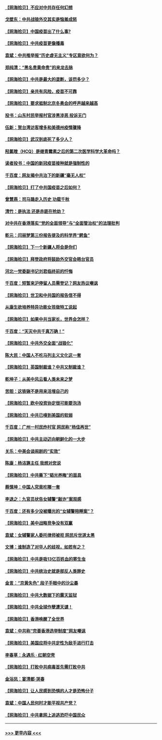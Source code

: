 #### [【网海拾贝】不应对中共存任何幻想](../pages/nsc993/n12881460.md?t=04151702) 
#### [戈壁东：中共战狼外交其实是恼羞成怒](../pages/nsc993/n12880392.md?t=04151702) 
#### [【网海拾贝】中国疫苗出了什么事?](../pages/nsc993/n12879124.md?t=04151702) 
#### [【网海拾贝】中共疫苗更像播毒](../pages/nsc993/n12876631.md?t=04151702) 
#### [袁斌：中共推举报“历史虚无主义”专区意欲何为？](../pages/nsc993/n12876530.md?t=04151702) 
#### [郑纯清：“黑名贵黄命贵”的来龙去脉](../pages/nsc993/n12875589.md?t=04151702) 
#### [【网海拾贝】中共是最大的垄断，该罚多少？](../pages/nsc993/n12874006.md?t=04151702) 
#### [【网海拾贝】亲共有风险，疫苗不可靠](../pages/nsc993/n12872224.md?t=04151702) 
#### [【网海拾贝】要求抵制北京冬奥会的呼声越来越高](../pages/nsc993/n12868962.md?t=04151702) 
#### [投书：山东村民举报村官涉黑涉恶 投诉无门](../pages/nsc993/n12869726.md?t=04151702) 
#### [伍新：贺台湾访客增多和美德州疫情骤降](../pages/nsc993/n12865651.md?t=04151702) 
#### [【网海拾贝】武汉到底死了多少人？](../pages/nsc993/n12863707.md?t=04151702) 
#### [羟氯喹（HCQ）是继青霉素之后的第二次医学科学大革命吗？](../pages/nsc993/n12638564.md?t=04151702) 
#### [读者投书：中国的新冠疫苗接种就是强制性的](../pages/nsc993/n12859932.md?t=04151702) 
#### [千百度：网友揭中共治下的新疆“毫无人权”](../pages/nsc993/n12858385.md?t=04151702) 
#### [【网海拾贝】打了中共国疫苗之后如何？](../pages/nsc993/n12857866.md?t=04151702) 
#### [曾慧燕：司马璐走入历史 功载千秋](../pages/nsc993/n12856996.md?t=04151702) 
#### [清竹：是执法 还是赤匪在抢劫？](../pages/nsc993/n12856952.md?t=04151702) 
#### [对中共在香港落实“党的全面领导”与“全面管治权”的法理批判](../pages/nsc993/n12856929.md?t=04151702) 
#### [乾元：闫丽梦第三份报告提及的科学界“鳄鱼”](../pages/nsc993/n12855985.md?t=04151702) 
#### [【网海拾贝】下一个新疆人将会是你们](../pages/nsc993/n12855864.md?t=04151702) 
#### [【网海拾贝】拜登政府将鼓励外交官会晤台官员](../pages/nsc993/n12853615.md?t=04151702) 
#### [河北一党委副书记刘君临终前的忏悔](../pages/nsc993/n12849420.md?t=04151702) 
#### [千百度：短暂来沪停留人员需登记？网友热议嘲讽](../pages/nsc993/n12853497.md?t=04151702) 
#### [【网海拾贝】世卫和中共国的报告信不得](../pages/nsc993/n12850902.md?t=04151702) 
#### [从康生欲培养特异功能女孩做特工说起](../pages/nsc993/n12849289.md?t=04151702) 
#### [【网海拾贝】如果中共当家长，世界会怎样？](../pages/nsc993/n12848436.md?t=04151702) 
#### [千百度：“天灭中共千真万确！”](../pages/nsc993/n12845659.md?t=04151702) 
#### [【网海拾贝】中共外交全面“战狼化”](../pages/nsc993/n12845607.md?t=04151702) 
#### [陈大民：中国人不吃马列主义文化这一套](../pages/nsc993/n12842496.md?t=04151702) 
#### [【网海拾贝】英国制裁谁？中共又制裁谁？](../pages/nsc993/n12840909.md?t=04151702) 
#### [乾坤子：从美中风云看人类未来之梦](../pages/nsc993/n12840590.md?t=04151702) 
#### [苦胆：这铁锹不是用来活埋自己的](../pages/nsc993/n12839512.md?t=04151702) 
#### [【网海拾贝】欧中投资协定很可能要泡汤](../pages/nsc993/n12835122.md?t=04151702) 
#### [【网海拾贝】中共已嗅到美国的软弱](../pages/nsc993/n12832411.md?t=04151702) 
#### [千百度：广州一村民炸村官 网民称“杨佳再世”](../pages/nsc993/n12832380.md?t=04151702) 
#### [【网海拾贝】中共主动迈向朝鲜化的一大步](../pages/nsc993/n12829887.md?t=04151702) 
#### [关乐：中美会谈闹剧的“实效”](../pages/nsc993/n12826698.md?t=04151702) 
#### [陈康：杨洁篪主任  我想对您说](../pages/nsc993/n12826609.md?t=04151702) 
#### [【网海拾贝】中共撕下“韬光养晦”的面具](../pages/nsc993/n12826459.md?t=04151702) 
#### [蔡慎坤：中国人究竟吃哪一套](../pages/nsc993/n12826010.md?t=04151702) 
#### [李退之：九官员状告女辅警“敲诈”案观感](../pages/nsc993/n12823984.md?t=04151702) 
#### [千百度：还有多少没被曝光的“女辅警陪睡案”？](../pages/nsc993/n12822136.md?t=04151702) 
#### [【网海拾贝】美中战略竞争没有双赢](../pages/nsc993/n12822105.md?t=04151702) 
#### [袁斌：女辅警家人委托律师被拒 网民斥世道太黑](../pages/nsc993/n12822004.md?t=04151702) 
#### [文博：谁制造了对华人的歧视，如若有之？](../pages/nsc993/n12821635.md?t=04151702) 
#### [【网海拾贝】中共是吸13亿百姓血的寄生虫](../pages/nsc993/n12819191.md?t=04151702) 
#### [【网海拾贝】中共统治史就是部反人类罪史](../pages/nsc993/n12816738.md?t=04151702) 
#### [金言：“京黄失色” 段子手眼中的沙尘暴](../pages/nsc993/n12815700.md?t=04151702) 
#### [【网海拾贝】中共大数据下的露天监狱](../pages/nsc993/n12811075.md?t=04151702) 
#### [【网海拾贝】中共全球作孽遭天谴！](../pages/nsc993/n12810258.md?t=04151702) 
#### [【网海拾贝】香港唤醒了全世界](../pages/nsc993/n12809100.md?t=04151702) 
#### [袁斌：中共称“完善香港选举制度”网友嘲讽](../pages/nsc993/n12808994.md?t=04151702) 
#### [【网海拾贝】美国应将中共定性为敌手进行打击](../pages/nsc993/n12806870.md?t=04151702) 
#### [李春草：永遇乐 · 红朝空壳](../pages/nsc993/n12805365.md?t=04151702) 
#### [【网海拾贝】打败中共病毒首先需打败中共](../pages/nsc993/n12803930.md?t=04151702) 
#### [金浴凤：宴清都‧哭春](../pages/nsc993/n12801601.md?t=04151702) 
#### [【网海拾贝】让人民感到恐惧的人才是恐怖分子](../pages/nsc993/n12799347.md?t=04151702) 
#### [袁斌：中国人民何时才能平视共产党？](../pages/nsc993/n12799306.md?t=04151702) 
#### [【网海拾贝】中共拿网上追逃恐吓中国民众](../pages/nsc993/n12796905.md?t=04151702) 

----
#### [ >>> 更早内容 <<< ](../indexes/nsc993-earlier.md)
